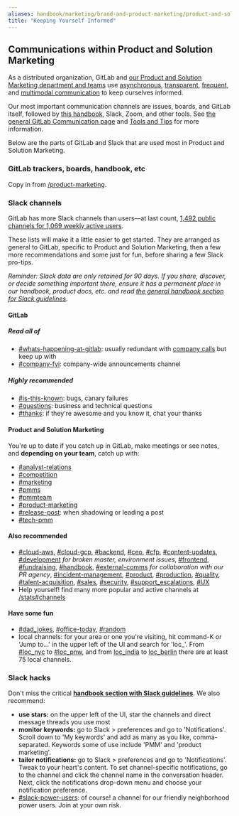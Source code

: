 ```yaml
---
aliases: handbook/marketing/brand-and-product-marketing/product-and-solution-marketing/getting-started/communication
title: "Keeping Yourself Informed"
---
```


## Communications within Product and Solution  Marketing

As a distributed organization, GitLab and [our Product and Solution Marketing department and teams](/handbook/marketing/brand-and-product-marketing/product-and-solution-marketing/) use [asynchronous](/handbook/people-group/employment-branding/people-communications/), [transparent](/handbook/values/#transparency), [frequent](/handbook/values/#iteration), and [multimodal communication](/handbook/communication/#multimodal-communication) to keep ourselves informed.

Our most important communication channels are issues, boards, and GitLab itself, followed by [this handbook](/handbook/), Slack, Zoom, and other tools. See [the general GitLab Communication page](/handbook/communication/) and [Tools and Tips](/handbook/tools-and-tips/) for more information.

Below are the parts of GitLab and Slack that are used most in Product and Solution Marketing.

### GitLab trackers, boards, handbook, etc

Copy in from [/product-marketing](/handbook/marketing/brand-and-product-marketing/product-and-solution-marketing/).

### Slack channels

GitLab has more Slack channels than users—at last count, [1,492 public channels for 1,069 weekly active users](https://gitlab.slack.com/stats).

These lists will make it a little easier to get started. They are arranged as general to GitLab, specific to Product and Solution Marketing, then a few more recommendations and some just for fun, before sharing a few Slack pro-tips.

*Reminder: Slack data are only retained for 90 days. If you share, discover, or decide something important there, ensure it has a permanent place in our handbook, product docs, etc. and read [the general handbook section for Slack guidelines](/handbook/communication/#slack).*

#### GitLab

##### Read all of

- [#whats-happening-at-gitlab](https://gitlab.slack.com/messages/C0259241C): usually redundant with [company calls](/handbook/communication/) but keep up with
- [#company-fyi](https://gitlab.slack.com/archives/C010XFJFTHN): company-wide announcements channel

##### Highly recommended

- [#is-this-known](https://gitlab.slack.com/messages/CETG54GQ0): bugs, canary failures
- [#questions](https://gitlab.slack.com/messages/C0AR2KW4B): business and technical questions
- [#thanks](https://gitlab.slack.com/messages/C038E3Q6L): if they're awesome and you know it, chat your thanks

#### Product and Solution Marketing

You're up to date if you catch up in GitLab, make meetings or see notes, and **depending on your team**, catch up with:

- [#analyst-relations](https://gitlab.slack.com/messages/C627CDRK8)
- [#competition](https://gitlab.slack.com/messages/C1BBL1V3K)
- [#marketing](https://gitlab.slack.com/messages/C0AKZRSQ5)
- [#pmms](https://gitlab.slack.com/messages/CN692KKV4)
- [#pmmteam](https://gitlab.slack.com/messages/C9WFMSDFF)
- [#product-marketing](https://gitlab.slack.com/messages/C3749FNM6)
- [#release-post](https://gitlab.slack.com/messages/C3TRESYPJ): when shadowing or leading a post
- [#tech-pmm](https://gitlab.slack.com/messages/CGPBM3JRF)

#### Also recommended

- [#cloud-aws](https://gitlab.slack.com/messages/C4G408ZQ8), [#cloud-gcp](https://gitlab.slack.com/messages/C0245H64R45), [#backend](https://gitlab.slack.com/messages/C8HG8D9MY), [#ceo](https://gitlab.slack.com/messages/C3MAZRM8W), [#cfp](https://gitlab.slack.com/messages/C106ACT6C), [#content-updates](https://gitlab.slack.com/messages/C90CPFE2W), [#development](https://gitlab.slack.com/messages/C02PF508L) *for broken master, environment issues*, [#frontend](https://gitlab.slack.com/messages/C0GQHHPGW), [#fundraising](https://gitlab.slack.com/messages/C1GQWQFSN), [#handbook](https://gitlab.slack.com/messages/C81PT2ALD), [#external-comms](https://gitlab.slack.com/messages/CB274TZRR) *for collaboration with our PR agency*, [#incident-management](https://gitlab.slack.com/messages/CB7P5CJS1), [#product](https://gitlab.slack.com/messages/C0NFPSFA8), [#production](https://gitlab.slack.com/messages/C101F3796), [#quality](https://gitlab.slack.com/messages/C3JJET4Q6), [#talent-acquisition](https://gitlab.slack.com/messages/C3E899ZH8), [#sales](https://gitlab.slack.com/messages/C02NE5PQM), [#security](https://gitlab.slack.com/messages/C248YCNCW), [#support_escalations](https://gitlab.slack.com/messages/CBVAE1L48), [#UX](https://gitlab.slack.com/messages/C03MSG8B7)
- Help yourself! find many more popular and active channels at [/stats#channels](https://gitlab.slack.com/stats#channels)

#### Have some fun

- [#dad_jokes](https://gitlab.slack.com/messages/CGFHHQKM5), [#office-today](https://gitlab.slack.com/messages/CKK6LHZ7X), [#random](https://gitlab.slack.com/messages/C0259241E)
- local channels: for your area or one you're visiting, hit command-K or 'Jump to...' in the upper left of the UI and search for 'loc_'. From [#loc_nyc](https://gitlab.slack.com/messages/C0XBJTC00) to [#loc_pnw](https://gitlab.slack.com/messages/CBFBYUCAH), and from [loc_india](https://gitlab.slack.com/messages/CDKF2QND7) to [loc_berlin](https://gitlab.slack.com/messages/C3SB0FKD4) there are at least 75 local channels.

### Slack hacks

Don't miss the critical **[handbook section with Slack guidelines](/handbook/communication/#slack)**. We also recommend:

- **use stars:** on the upper left of the UI, star the channels and direct message threads you use most
- **monitor keywords:** go to Slack > preferences and go to 'Notifications'. Scroll down to 'My keywords' and add as many as you like, comma-separated. Keywords some of use include 'PMM' and 'product marketing'.
- **tailor notifications:** go to Slack > preferences and go to 'Notifications'. Tweak to your heart's content. To set channel-specific notifications, go to the channel and click the channel name in the conversation header. Next, click the notifications drop-down menu and choose your notification preference.
- [#slack-power-users](https://gitlab.slack.com/messages/CNDBDLXFD): of course! a channel for our friendly neighborhood power users. Join at your own risk.
